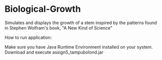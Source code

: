 # Biological-Growth
Simulates and displays the growth of a stem inspired by the patterns found in Stephen Wolfram's book, "A New Kind of Science"

How to run application:

Make sure you have Java Runtime Environment installed on your system. Download and execute assign5_tampubolond.jar 
